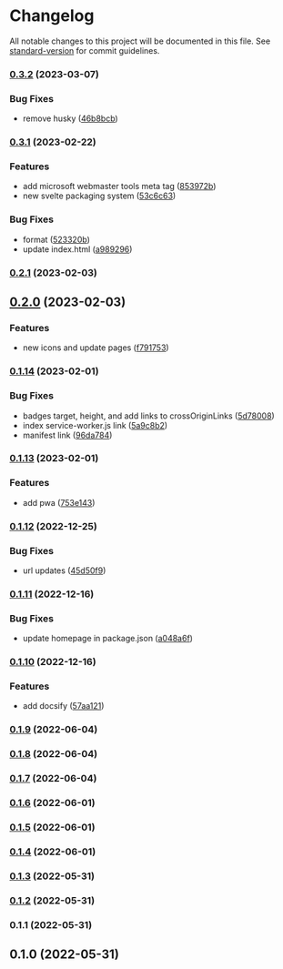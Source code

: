# Changelog

All notable changes to this project will be documented in this file. See [standard-version](https://github.com/conventional-changelog/standard-version) for commit guidelines.

### [0.3.2](https://github.com/shinokada/svelte-twitter-emoji/compare/v0.3.1...v0.3.2) (2023-03-07)


### Bug Fixes

* remove husky ([46b8bcb](https://github.com/shinokada/svelte-twitter-emoji/commit/46b8bcb375d0b8aaa5f3ff484bb0dac2f061c466))

### [0.3.1](https://github.com/shinokada/svelte-twitter-emoji/compare/v0.2.1...v0.3.1) (2023-02-22)

### Features

- add microsoft webmaster tools meta tag ([853972b](https://github.com/shinokada/svelte-twitter-emoji/commit/853972baf67168a97d639326e0b1beb91b24a67e))
- new svelte packaging system ([53c6c63](https://github.com/shinokada/svelte-twitter-emoji/commit/53c6c63a33d3641c3285acc9dd3f1c1e0750c2f4))

### Bug Fixes

- format ([523320b](https://github.com/shinokada/svelte-twitter-emoji/commit/523320b5479cdbaeb8a6463a302fca7f7f664fcf))
- update index.html ([a989296](https://github.com/shinokada/svelte-twitter-emoji/commit/a9892965a3e0d418500107350a24302c798449dc))

### [0.2.1](https://github.com/shinokada/svelte-twitter-emoji/compare/v0.2.0...v0.2.1) (2023-02-03)

## [0.2.0](https://github.com/shinokada/svelte-twitter-emoji/compare/v0.1.14...v0.2.0) (2023-02-03)

### Features

- new icons and update pages ([f791753](https://github.com/shinokada/svelte-twitter-emoji/commit/f7917532fd04b7c6945562d16f3ec37e32bf8e97))

### [0.1.14](https://github.com/shinokada/svelte-twitter-emoji/compare/v0.1.13...v0.1.14) (2023-02-01)

### Bug Fixes

- badges target, height, and add links to crossOriginLinks ([5d78008](https://github.com/shinokada/svelte-twitter-emoji/commit/5d78008abc1783961c3544c36b2a1e1255e2526c))
- index service-worker.js link ([5a9c8b2](https://github.com/shinokada/svelte-twitter-emoji/commit/5a9c8b2979259ea91f13802d767e908c1182bed6))
- manifest link ([96da784](https://github.com/shinokada/svelte-twitter-emoji/commit/96da7841bcfbdd6578902a6dfc11f83e3632db19))

### [0.1.13](https://github.com/shinokada/svelte-twitter-emoji/compare/v0.1.12...v0.1.13) (2023-02-01)

### Features

- add pwa ([753e143](https://github.com/shinokada/svelte-twitter-emoji/commit/753e1436bccbd880f03369dbbadd353a6f801ea0))

### [0.1.12](https://github.com/shinokada/svelte-twitter-emoji/compare/v0.1.11...v0.1.12) (2022-12-25)

### Bug Fixes

- url updates ([45d50f9](https://github.com/shinokada/svelte-twitter-emoji/commit/45d50f91710b0f90ae23fdefa431e0ced25ed23c))

### [0.1.11](https://github.com/shinokada/svelte-twitter-emoji/compare/v0.1.10...v0.1.11) (2022-12-16)

### Bug Fixes

- update homepage in package.json ([a048a6f](https://github.com/shinokada/svelte-twitter-emoji/commit/a048a6ff5039679aa9a478eeb50d5bf74c0437d1))

### [0.1.10](https://github.com/shinokada/svelte-twitter-emoji/compare/v0.1.9...v0.1.10) (2022-12-16)

### Features

- add docsify ([57aa121](https://github.com/shinokada/svelte-twitter-emoji/commit/57aa1210ed2e26ec3f94f76c32beb28b00c434ff))

### [0.1.9](https://github.com/shinokada/svelte-twitter-emoji/compare/v0.1.8...v0.1.9) (2022-06-04)

### [0.1.8](https://github.com/shinokada/svelte-twitter-emoji/compare/v0.1.7...v0.1.8) (2022-06-04)

### [0.1.7](https://github.com/shinokada/svelte-twitter-emoji/compare/v0.1.6...v0.1.7) (2022-06-04)

### [0.1.6](https://github.com/shinokada/svelte-twitter-emoji/compare/v0.1.5...v0.1.6) (2022-06-01)

### [0.1.5](https://github.com/shinokada/svelte-twitter-emoji/compare/v0.1.4...v0.1.5) (2022-06-01)

### [0.1.4](https://github.com/shinokada/svelte-twitter-emoji/compare/v0.1.3...v0.1.4) (2022-06-01)

### [0.1.3](https://github.com/shinokada/svelte-twitter-emoji/compare/v0.1.2...v0.1.3) (2022-05-31)

### [0.1.2](https://github.com/shinokada/svelte-twitter-emoji/compare/v0.1.1...v0.1.2) (2022-05-31)

### 0.1.1 (2022-05-31)

## 0.1.0 (2022-05-31)
